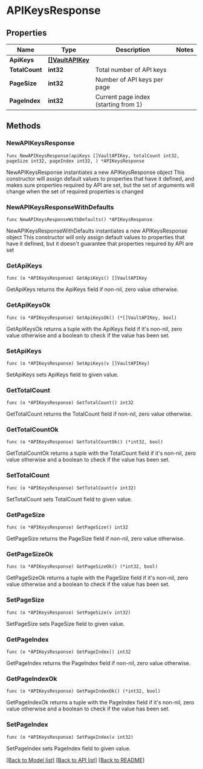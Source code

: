 # APIKeysResponse

## Properties

Name | Type | Description | Notes
------------ | ------------- | ------------- | -------------
**ApiKeys** | [**[]VaultAPIKey**](VaultAPIKey.md) |  | 
**TotalCount** | **int32** | Total number of API keys | 
**PageSize** | **int32** | Number of API keys per page | 
**PageIndex** | **int32** | Current page index (starting from 1) | 

## Methods

### NewAPIKeysResponse

`func NewAPIKeysResponse(apiKeys []VaultAPIKey, totalCount int32, pageSize int32, pageIndex int32, ) *APIKeysResponse`

NewAPIKeysResponse instantiates a new APIKeysResponse object
This constructor will assign default values to properties that have it defined,
and makes sure properties required by API are set, but the set of arguments
will change when the set of required properties is changed

### NewAPIKeysResponseWithDefaults

`func NewAPIKeysResponseWithDefaults() *APIKeysResponse`

NewAPIKeysResponseWithDefaults instantiates a new APIKeysResponse object
This constructor will only assign default values to properties that have it defined,
but it doesn't guarantee that properties required by API are set

### GetApiKeys

`func (o *APIKeysResponse) GetApiKeys() []VaultAPIKey`

GetApiKeys returns the ApiKeys field if non-nil, zero value otherwise.

### GetApiKeysOk

`func (o *APIKeysResponse) GetApiKeysOk() (*[]VaultAPIKey, bool)`

GetApiKeysOk returns a tuple with the ApiKeys field if it's non-nil, zero value otherwise
and a boolean to check if the value has been set.

### SetApiKeys

`func (o *APIKeysResponse) SetApiKeys(v []VaultAPIKey)`

SetApiKeys sets ApiKeys field to given value.


### GetTotalCount

`func (o *APIKeysResponse) GetTotalCount() int32`

GetTotalCount returns the TotalCount field if non-nil, zero value otherwise.

### GetTotalCountOk

`func (o *APIKeysResponse) GetTotalCountOk() (*int32, bool)`

GetTotalCountOk returns a tuple with the TotalCount field if it's non-nil, zero value otherwise
and a boolean to check if the value has been set.

### SetTotalCount

`func (o *APIKeysResponse) SetTotalCount(v int32)`

SetTotalCount sets TotalCount field to given value.


### GetPageSize

`func (o *APIKeysResponse) GetPageSize() int32`

GetPageSize returns the PageSize field if non-nil, zero value otherwise.

### GetPageSizeOk

`func (o *APIKeysResponse) GetPageSizeOk() (*int32, bool)`

GetPageSizeOk returns a tuple with the PageSize field if it's non-nil, zero value otherwise
and a boolean to check if the value has been set.

### SetPageSize

`func (o *APIKeysResponse) SetPageSize(v int32)`

SetPageSize sets PageSize field to given value.


### GetPageIndex

`func (o *APIKeysResponse) GetPageIndex() int32`

GetPageIndex returns the PageIndex field if non-nil, zero value otherwise.

### GetPageIndexOk

`func (o *APIKeysResponse) GetPageIndexOk() (*int32, bool)`

GetPageIndexOk returns a tuple with the PageIndex field if it's non-nil, zero value otherwise
and a boolean to check if the value has been set.

### SetPageIndex

`func (o *APIKeysResponse) SetPageIndex(v int32)`

SetPageIndex sets PageIndex field to given value.



[[Back to Model list]](../README.md#documentation-for-models) [[Back to API list]](../README.md#documentation-for-api-endpoints) [[Back to README]](../README.md)


